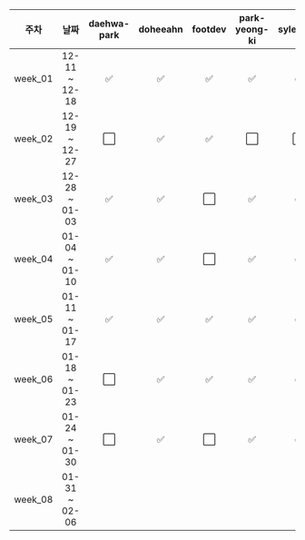 |   주차    |      날짜       |  daehwa-park  |  doheeahn  |  footdev  |  park-yeong-ki  |  sylee723  |  Park-Jaehyeon98  |
|:-------:|:-------------:|:-------:|:---------:|:--------:|:------------:|:-----------:| :-----------:|
| week_01 | 12-11 ~ 12-18 |    ✅    |     ✅     |    ✅     |      ✅      |     ✅     |     ✅     |
| week_02 | 12-19 ~ 12-27 |    ⬜    |     ✅     |    ✅     |      ⬜      |     ⬜     |     ⬜     |
| week_03 | 12-28 ~ 01-03 |    ✅    |     ✅     |    ⬜     |      ✅      |     ✅     |     ✅     |
| week_04 | 01-04 ~ 01-10 |    ✅    |     ✅     |    ⬜     |      ✅      |     ✅     |     🎉     |
| week_05 | 01-11 ~ 01-17 |    ✅    |     ✅     |    ✅     |      ✅      |     ✅     |     🎉     |
| week_06 | 01-18 ~ 01-23 |    ⬜    |     ✅     |    ✅     |      ✅      |     ✅     |     🎉     |
| week_07 | 01-24 ~ 01-30 |    ⬜    |     ✅     |    ⬜     |      ✅      |     ✅     |     🎉     |
| week_08 | 01-31 ~ 02-06 |

